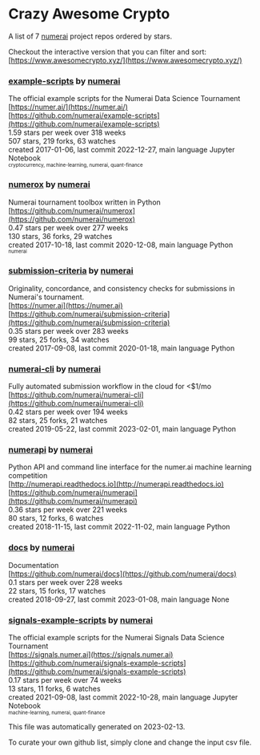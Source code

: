 # Crazy Awesome Crypto
A list of 7 [numerai](https://github.com/numerai) project repos ordered by stars.  

Checkout the interactive version that you can filter and sort: 
[https://www.awesomecrypto.xyz/](https://www.awesomecrypto.xyz/)  


### [example-scripts](https://github.com/numerai/example-scripts) by [numerai](https://github.com/numerai)  
The official example scripts for the Numerai Data Science Tournament  
[https://numer.ai/](https://numer.ai/)  
[https://github.com/numerai/example-scripts](https://github.com/numerai/example-scripts)  
1.59 stars per week over 318 weeks  
507 stars, 219 forks, 63 watches  
created 2017-01-06, last commit 2022-12-27, main language Jupyter Notebook  
<sub><sup>cryptocurrency, machine-learning, numerai, quant-finance</sup></sub>


### [numerox](https://github.com/numerai/numerox) by [numerai](https://github.com/numerai)  
Numerai tournament toolbox written in Python  
[https://github.com/numerai/numerox](https://github.com/numerai/numerox)  
0.47 stars per week over 277 weeks  
130 stars, 36 forks, 29 watches  
created 2017-10-18, last commit 2020-12-08, main language Python  
<sub><sup>numerai</sup></sub>


### [submission-criteria](https://github.com/numerai/submission-criteria) by [numerai](https://github.com/numerai)  
Originality, concordance, and consistency checks for submissions in Numerai's tournament.  
[https://numer.ai](https://numer.ai)  
[https://github.com/numerai/submission-criteria](https://github.com/numerai/submission-criteria)  
0.35 stars per week over 283 weeks  
99 stars, 25 forks, 34 watches  
created 2017-09-08, last commit 2020-01-18, main language Python  


### [numerai-cli](https://github.com/numerai/numerai-cli) by [numerai](https://github.com/numerai)  
Fully automated submission workflow in the cloud for <$1/mo  
[https://github.com/numerai/numerai-cli](https://github.com/numerai/numerai-cli)  
0.42 stars per week over 194 weeks  
82 stars, 25 forks, 21 watches  
created 2019-05-22, last commit 2023-02-01, main language Python  


### [numerapi](https://github.com/numerai/numerapi) by [numerai](https://github.com/numerai)  
Python API and command line interface for the numer.ai machine learning competition  
[http://numerapi.readthedocs.io](http://numerapi.readthedocs.io)  
[https://github.com/numerai/numerapi](https://github.com/numerai/numerapi)  
0.36 stars per week over 221 weeks  
80 stars, 12 forks, 6 watches  
created 2018-11-15, last commit 2022-11-02, main language Python  


### [docs](https://github.com/numerai/docs) by [numerai](https://github.com/numerai)  
Documentation    
[https://github.com/numerai/docs](https://github.com/numerai/docs)  
0.1 stars per week over 228 weeks  
22 stars, 15 forks, 17 watches  
created 2018-09-27, last commit 2023-01-08, main language None  


### [signals-example-scripts](https://github.com/numerai/signals-example-scripts) by [numerai](https://github.com/numerai)  
The official example scripts for the Numerai Signals Data Science Tournament  
[https://signals.numer.ai](https://signals.numer.ai)  
[https://github.com/numerai/signals-example-scripts](https://github.com/numerai/signals-example-scripts)  
0.17 stars per week over 74 weeks  
13 stars, 11 forks, 6 watches  
created 2021-09-08, last commit 2022-10-28, main language Jupyter Notebook  
<sub><sup>machine-learning, numerai, quant-finance</sup></sub>


This file was automatically generated on 2023-02-13.  

To curate your own github list, simply clone and change the input csv file.  